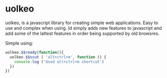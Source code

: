 # uolkeo
uolkeo, is a javascript library for creating simple web applications. Easy to use and complex when using.
Id simply adds new features to javascript and add some of the lattest features in order being supported by old browsres.

Simple using:

```javascript
uolkeo.$$ready(function(){
  uolkeo.$$scut ( 'alt+ctrl+m', function () {
    console.log ('Used alt+ctrl+m shortcut')
  })
})
